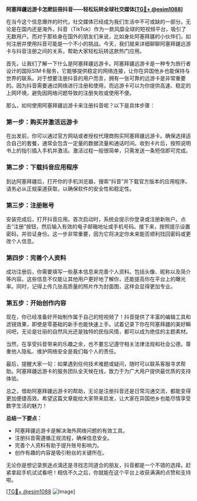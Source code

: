 **阿塞拜疆远游卡怎麽註冊抖音——轻松玩转全球社交媒体[[TG💪+ @esim1088](https://t.me/s/esim1088)]**

在当今这个信息爆炸的时代，社交媒体已经成为我们生活中不可或缺的一部分。无论是在国内还是海外，抖音（TikTok）作为一款风靡全球的短视频平台，吸引了无数用户。而对于那些身在国外的朋友们来说，比如身处阿塞拜疆的小伙伴们，如何注册并使用抖音可能是一个不小的挑战。今天，我们就来详细聊聊阿塞拜疆远游卡与抖音注册之间的关系，帮助大家轻松玩转这款热门应用。

首先，让我们了解一下什么是阿塞拜疆远游卡。阿塞拜疆远游卡是一种专为旅行者设计的国际SIM卡服务，它能够提供稳定的网络连接，让你在异国他乡也能保持与世界的联系。对于想要注册抖音的用户而言，拥有一张可靠的远游卡是非常重要的。因为抖音需要通过网络进行注册和使用，而远游卡可以为你提供高速、稳定的上网环境，避免因网络问题导致的注册失败或使用不便。

那么，如何使用阿塞拜疆远游卡来注册抖音呢？以下是具体步骤：

### 第一步：购买并激活远游卡

在出发前，你可以通过官方网站或者授权代理商购买阿塞拜疆远游卡。确保选择适合自己的套餐，通常会包含一定量的数据流量和通话时间。收到卡片后，按照说明书上的指引插入手机并激活。激活过程一般很简单，只需发送一条短信即可完成。

### 第二步：下载抖音应用程序

到达阿塞拜疆后，打开你的手机浏览器，搜索“抖音”并下载官方版本的应用程序。请务必从正规渠道获取，以确保软件的安全性和稳定性。

### 第三步：注册账号

安装完成后，打开抖音应用。首次启动时，系统会提示你登录或注册新账户。点击“注册”按钮，然后输入有效的电子邮箱地址或手机号码。接下来，按照提示设置密码，并验证身份。这一步非常重要，因为它将决定你未来能否顺利找回密码或更改个人信息。

### 第四步：完善个人资料

成功注册后，你需要填写一些基本信息来完善个人资料。包括头像、昵称以及简介等内容。这些信息不仅能让其他用户更好地了解你，还能提高你在平台上的曝光率。同时，记得上传几张高质量的照片作为封面图，这样会显得更加专业。

### 第五步：开始创作内容

现在，你已经准备好开始制作属于自己的短视频了！抖音提供了丰富的编辑工具和滤镜效果，即使是零基础的新手也能快速上手。试着记录下你在阿塞拜疆的美好瞬间吧，无论是壮丽的自然风光还是独特的民俗风情，都可以成为绝佳的主题素材。

当然，在享受抖音带来的乐趣之余，也不要忘记遵守相关法律法规和社会公德。尊重他人隐私、维护网络安全是我们每个人的责任。

最后，提醒大家一句：如果遇到任何技术难题或疑问，随时可以联系客服寻求帮助。阿塞拜疆远游卡的服务团队全天候在线，致力于为广大用户提供最优质的支持体验。

总之，借助阿塞拜疆远游卡的帮助，无论是注册抖音还是日常沟通交流，都能变得更加便捷高效。希望这篇文章能给大家带来启发，让大家在异国他乡也能尽情享受数字生活的魅力！

**总结一下要点：**
- 阿塞拜疆远游卡是解决海外网络问题的有效工具。
- 注册抖音需遵循正规流程，确保信息安全。
- 完善个人资料有助于提升账号影响力。
- 创作有趣的内容是吸引粉丝的关键所在。

无论你是想记录旅途点滴还是寻找志同道合的朋友，抖音都是一个不错的选择。赶紧拿起手机试试看吧！相信不久之后，你就能在这个平台上收获满满的点赞和支持啦。

[[TG💪+ @esim1088](https://t.me/s/esim1088) ![Image](https://i.postimg.cc/4NQfJmqS/Snipaste-2025-05-13-00-14-12.png)]
